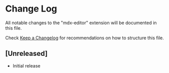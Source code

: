 # Change Log

All notable changes to the "mdx-editor" extension will be documented in this file.

Check [Keep a Changelog](http://keepachangelog.com/) for recommendations on how to structure this file.

## [Unreleased]

- Initial release